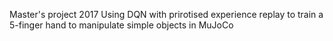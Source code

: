Master's project 2017
Using DQN with prirotised experience replay to train a 5-finger hand to manipulate simple objects in MuJoCo
